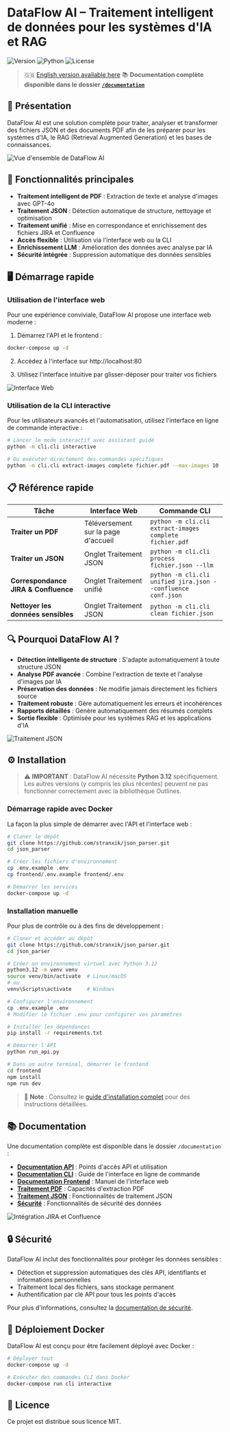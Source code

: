 # DataFlow AI – Traitement intelligent de données pour les systèmes d'IA et RAG

![Version](https://img.shields.io/badge/version-1.0-blue) ![Python](https://img.shields.io/badge/Python-3.12-green) ![License](https://img.shields.io/badge/license-MIT-orange)

> 🇬🇧 [English version available here](README.md)
> 📚 **Documentation complète disponible dans le dossier [`/documentation`](documentation/)**

## 📑 Présentation

DataFlow AI est une solution complète pour traiter, analyser et transformer des fichiers JSON et des documents PDF afin de les préparer pour les systèmes d'IA, le RAG (Retrieval Augmented Generation) et les bases de connaissances.

![Vue d'ensemble de DataFlow AI](documentation/images/dataflow_overview.png)

## 🚀 Fonctionnalités principales

- **Traitement intelligent de PDF** : Extraction de texte et analyse d'images avec GPT-4o
- **Traitement JSON** : Détection automatique de structure, nettoyage et optimisation
- **Traitement unifié** : Mise en correspondance et enrichissement des fichiers JIRA et Confluence
- **Accès flexible** : Utilisation via l'interface web ou la CLI
- **Enrichissement LLM** : Amélioration des données avec analyse par IA
- **Sécurité intégrée** : Suppression automatique des données sensibles

## 🖥️ Démarrage rapide

### Utilisation de l'interface web

Pour une expérience conviviale, DataFlow AI propose une interface web moderne :

1. Démarrez l'API et le frontend :
```bash
docker-compose up -d
```

2. Accédez à l'interface sur http://localhost:80

3. Utilisez l'interface intuitive par glisser-déposer pour traiter vos fichiers

![Interface Web](documentation/images/homepage.png)

### Utilisation de la CLI interactive

Pour les utilisateurs avancés et l'automatisation, utilisez l'interface en ligne de commande interactive :

```bash
# Lancer le mode interactif avec assistant guidé
python -m cli.cli interactive

# Ou exécuter directement des commandes spécifiques
python -m cli.cli extract-images complete fichier.pdf --max-images 10
```

## 📋 Référence rapide

| Tâche | Interface Web | Commande CLI |
|------|---------------|-------------|
| **Traiter un PDF** | Téléversement sur la page d'accueil | `python -m cli.cli extract-images complete fichier.pdf` |
| **Traiter un JSON** | Onglet Traitement JSON | `python -m cli.cli process fichier.json --llm` |
| **Correspondance JIRA & Confluence** | Onglet Traitement unifié | `python -m cli.cli unified jira.json --confluence conf.json` |
| **Nettoyer les données sensibles** | Onglet Traitement JSON | `python -m cli.cli clean fichier.json` |

## 🔍 Pourquoi DataFlow AI ?

- **Détection intelligente de structure** : S'adapte automatiquement à toute structure JSON
- **Analyse PDF avancée** : Combine l'extraction de texte et l'analyse d'images par IA
- **Préservation des données** : Ne modifie jamais directement les fichiers source
- **Traitement robuste** : Gère automatiquement les erreurs et incohérences
- **Rapports détaillés** : Génère automatiquement des résumés complets
- **Sortie flexible** : Optimisée pour les systèmes RAG et les applications d'IA

![Traitement JSON](documentation/images/json.png)

## ⚙️ Installation

> ⚠️ **IMPORTANT** : DataFlow AI nécessite **Python 3.12** spécifiquement. Les autres versions (y compris les plus récentes) peuvent ne pas fonctionner correctement avec la bibliothèque Outlines.

### Démarrage rapide avec Docker

La façon la plus simple de démarrer avec l'API et l'interface web :

```bash
# Cloner le dépôt
git clone https://github.com/stranxik/json_parser.git
cd json_parser

# Créer les fichiers d'environnement
cp .env.example .env
cp frontend/.env.example frontend/.env

# Démarrer les services
docker-compose up -d
```

### Installation manuelle

Pour plus de contrôle ou à des fins de développement :

```bash
# Cloner et accéder au dépôt
git clone https://github.com/stranxik/json_parser.git
cd json_parser

# Créer un environnement virtuel avec Python 3.12
python3.12 -m venv venv
source venv/bin/activate  # Linux/macOS
# ou
venv\Scripts\activate     # Windows

# Configurer l'environnement
cp .env.example .env
# Modifier le fichier .env pour configurer vos paramètres

# Installer les dépendances
pip install -r requirements.txt

# Démarrer l'API
python run_api.py

# Dans un autre terminal, démarrer le frontend
cd frontend
npm install
npm run dev
```

> 📘 **Note** : Consultez le [guide d'installation complet](documentation/installation.md) pour des instructions détaillées.

## 📚 Documentation

Une documentation complète est disponible dans le dossier `/documentation` :

- **[Documentation API](documentation/api/)** : Points d'accès API et utilisation
- **[Documentation CLI](documentation/cli/)** : Guide de l'interface en ligne de commande
- **[Documentation Frontend](documentation/frontend/)** : Manuel de l'interface web
- **[Traitement PDF](documentation/pdf/)** : Capacités d'extraction PDF
- **[Traitement JSON](documentation/extract/)** : Fonctionnalités de traitement JSON
- **[Sécurité](documentation/security/)** : Fonctionnalités de sécurité des données

![Intégration JIRA et Confluence](documentation/images/jira_confluence.png)

## 🔒 Sécurité

DataFlow AI inclut des fonctionnalités pour protéger les données sensibles :

- Détection et suppression automatiques des clés API, identifiants et informations personnelles
- Traitement local des fichiers, sans stockage permanent
- Authentification par clé API pour tous les points d'accès

Pour plus d'informations, consultez la [documentation de sécurité](documentation/security/).

## 🐳 Déploiement Docker

DataFlow AI est conçu pour être facilement déployé avec Docker :

```bash
# Déployer tout
docker-compose up -d

# Exécuter des commandes CLI dans Docker
docker-compose run cli interactive
```

## 📜 Licence

Ce projet est distribué sous licence MIT. 